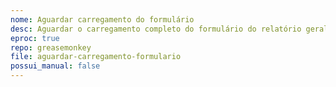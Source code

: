 ```yaml
---
nome: Aguardar carregamento do formulário
desc: Aguardar o carregamento completo do formulário do relatório geral antes de poder alterar qualquer opção
eproc: true
repo: greasemonkey
file: aguardar-carregamento-formulario
possui_manual: false
---
```

